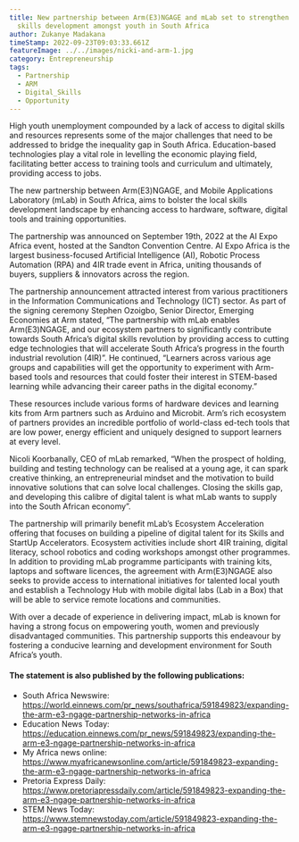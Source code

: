 ```yaml
---
title: New partnership between Arm(E3)NGAGE and mLab set to strengthen digital
  skills development amongst youth in South Africa
author: Zukanye Madakana
timeStamp: 2022-09-23T09:03:33.661Z
featureImage: ../../images/nicki-and-arm-1.jpg
category: Entrepreneurship
tags:
  - Partnership
  - ARM
  - Digital_Skills
  - Opportunity
---
```

High youth unemployment compounded by a lack of access to digital skills and resources represents some of the major challenges that need to be addressed to bridge the inequality gap in South Africa. Education-based technologies play a vital role in levelling the economic playing field, facilitating better access to training tools and curriculum and ultimately, providing access to jobs.

The new partnership between Arm(E3)NGAGE, and Mobile Applications Laboratory (mLab) in South Africa, aims to bolster the local skills development landscape by enhancing access to hardware, software, digital tools and training opportunities.

The partnership was announced on September 19th, 2022 at the AI Expo Africa event, hosted at the Sandton Convention Centre. AI Expo Africa is the largest business-focused Artificial Intelligence (AI), Robotic Process Automation (RPA) and 4IR trade event in Africa, uniting thousands of buyers, suppliers & innovators across the region.

The partnership announcement attracted interest from various practitioners in the Information Communications and Technology (ICT) sector. As part of the signing ceremony Stephen Ozoigbo, Senior Director, Emerging Economies at Arm stated, “The partnership with mLab enables Arm(E3)NGAGE, and our ecosystem partners to significantly contribute towards South Africa’s digital skills revolution by providing access to cutting edge technologies that will accelerate South Africa’s progress in the fourth industrial revolution (4IR)”. He continued, “Learners across various age groups and capabilities will get the opportunity to experiment with Arm-based tools and resources that could foster their interest in STEM-based learning while advancing their career paths in the digital economy.” 

These resources include various forms of hardware devices and learning kits from Arm partners such as Arduino and Microbit. Arm’s rich ecosystem of partners provides an incredible portfolio of world-class ed-tech tools that are low power, energy efficient and uniquely designed to support learners at every level.

Nicoli Koorbanally, CEO of mLab remarked, “When the prospect of holding, building and testing technology can be realised at a young age, it can spark creative thinking, an entrepreneurial mindset and the motivation to build innovative solutions that can solve local challenges. Closing the skills gap, and developing this calibre of digital talent is what mLab wants to supply into the South African economy”.

The partnership will primarily benefit mLab’s Ecosystem Acceleration offering that focuses on building a pipeline of digital talent for its Skills and StartUp Accelerators. Ecosystem activities include short 4IR training, digital literacy, school robotics and coding workshops amongst other programmes. In addition to providing mLab programme participants with training kits, laptops and software licences, the agreement with Arm(E3)NGAGE also seeks to provide access to international initiatives for talented local youth and establish a Technology Hub with mobile digital labs (Lab in a Box) that will be able to service remote locations and communities. 

With over a decade of experience in delivering impact, mLab is known for having a strong focus on empowering youth, women and previously disadvantaged communities. This partnership supports this endeavour by fostering a conducive learning and development environment for South Africa’s youth.

#### The statement is also published by the following publications:

* S﻿outh Africa Newswire: <https://world.einnews.com/pr_news/southafrica/591849823/expanding-the-arm-e3-ngage-partnership-networks-in-africa>
* E﻿ducation News Today: <https://education.einnews.com/pr_news/591849823/expanding-the-arm-e3-ngage-partnership-networks-in-africa>
* M﻿y Africa news online: <https://www.myafricanewsonline.com/article/591849823-expanding-the-arm-e3-ngage-partnership-networks-in-africa>
* P﻿retoria Express Daily: <https://www.pretoriapressdaily.com/article/591849823-expanding-the-arm-e3-ngage-partnership-networks-in-africa>
* S﻿TEM News Today: <https://www.stemnewstoday.com/article/591849823-expanding-the-arm-e3-ngage-partnership-networks-in-africa>